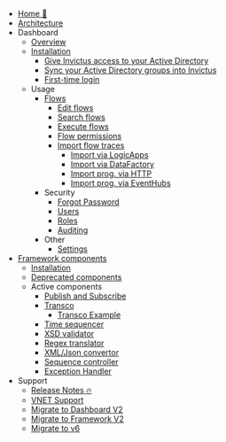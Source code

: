 <!-- markdownlint-disable -->

* [Home 🏡](/)
* [Architecture](/architecture-diagram.md)
* Dashboard
  * [Overview](/dashboard/overview.md)
  * [Installation](/dashboard/installation/index.md)
    * [Give Invictus access to your Active Directory](/dashboard/installation/azureADSetup.md)
    * [Sync your Active Directory groups into Invictus](/dashboard/installation/groupmanagement.md)
    * [First-time login](/dashboard/installation/first-time-login.md)
  * Usage
    * [Flows](/dashboard/flows/index.md)
      * [Edit flows](/dashboard/flows/editflows.md)
      * [Search flows](/dashboard/flows/search.md)
      * [Execute flows](/dashboard/messagehandling.md)
      * [Flow permissions](/dashboard/flows/foldermanagement.md)
      * [Import flow traces](/dashboard/flows/import-flows.md)
        * [Import via LogicApps](/dashboard/flows/import-flow-traces/import-flows-via-la.md)
        * [Import via DataFactory](/dashboard/flows/import-flow-traces/import-flow--via-df.md)
        * [Import prog. via HTTP](/dashboard/flows/import-flow-traces/import-flow-prog-via-http.md)
        * [Import prog. via EventHubs](/dashboard/flows/import-flow-traces/import-flow-prog-via-eh.md)
    * Security
      * [Forgot Password](/dashboard/security/forgotpassword.md)
      * [Users](/dashboard/security/usermanagement.md)
      * [Roles](/dashboard/security/role-management.md)
      * [Auditing](/dashboard/security/auditing.md)
    * Other
      * [Settings](/dashboard/other/settings.md)
* [Framework components](/framework/index.md)
  * [Installation](/framework/installation/index.md)
  * [Deprecated components](/framework/deprecated/index.md)
  * Active components
    * [Publish and Subscribe](/framework/components/pubsubV2.md)
    * [Transco](/framework/components/transcoV2.md)
      * [Transco Example](/framework/components/transcoV2-Example.md)
    * [Time sequencer](/framework/components/timesequencer.md)
    * [XSD validator](/framework/components/xsd-validator.md)
    * [Regex translator](/framework/components/regextranslation.md)
    * [XML/Json convertor](/framework/components/xmljsonconverter.md)
    * [Sequence controller](/framework/components/sequencecontroller.md)
    * [Exception Handler](/framework/components/exceptionHandler.md)
* Support
  * [Release Notes 🔥](https://github.com/invictus-integration/docs-ifa/releases)
  * [VNET Support](/dashboard/installation/dashboard-vnet.md)
  * [Migrate to Dashboard V2](/dashboard/installation/dashboard-migration.md)
  * [Migrate to Framework V2](/framework/installation/framework-migration.md)
  * [Migrate to v6](/support/v6-migration.md)
